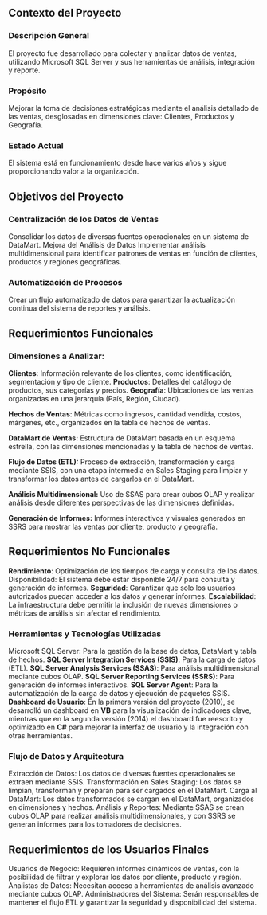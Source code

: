 ## Contexto del Proyecto

### Descripción General 
El proyecto fue desarrollado para colectar y analizar datos de ventas, utilizando Microsoft SQL Server y sus herramientas de análisis, integración y reporte.

### Propósito 
Mejorar la toma de decisiones estratégicas mediante el análisis detallado de las ventas, desglosadas en dimensiones clave: Clientes, Productos y Geografía.

### Estado Actual 
El sistema está en funcionamiento desde hace varios años y sigue proporcionando valor a la organización.

## Objetivos del Proyecto

### Centralización de los Datos de Ventas 
Consolidar los datos de diversas fuentes operacionales en un sistema de DataMart.
Mejora del Análisis de Datos 
Implementar análisis multidimensional para identificar patrones de ventas en función de clientes, productos y regiones geográficas.

### Automatización de Procesos 
Crear un flujo automatizado de datos para garantizar la actualización continua del sistema de reportes y análisis.

## Requerimientos Funcionales
### Dimensiones a Analizar:

**Clientes**: Información relevante de los clientes, como identificación, segmentación y tipo de cliente.
**Productos**: Detalles del catálogo de productos, sus categorías y precios.
**Geografía**: Ubicaciones de las ventas organizadas en una jerarquía (País, Región, Ciudad).

**Hechos de Ventas**:
Métricas como ingresos, cantidad vendida, costos, márgenes, etc., organizados en la tabla de hechos de ventas.

**DataMart de Ventas:**
Estructura de DataMart basada en un esquema estrella, con las dimensiones mencionadas y la tabla de hechos de ventas.

**Flujo de Datos (ETL):**
Proceso de extracción, transformación y carga mediante SSIS, con una etapa intermedia en Sales Staging para limpiar y transformar los datos antes de cargarlos en el DataMart.

**Análisis Multidimensional:**
Uso de SSAS para crear cubos OLAP y realizar análisis desde diferentes perspectivas de las dimensiones definidas.

**Generación de Informes:**
Informes interactivos y visuales generados en SSRS para mostrar las ventas por cliente, producto y geografía.

## Requerimientos No Funcionales
**Rendimiento**: Optimización de los tiempos de carga y consulta de los datos.
Disponibilidad: El sistema debe estar disponible 24/7 para consulta y generación de informes.
**Seguridad**: Garantizar que solo los usuarios autorizados puedan acceder a los datos y generar informes.
**Escalabilidad**: La infraestructura debe permitir la inclusión de nuevas dimensiones o métricas de análisis sin afectar el rendimiento.

### Herramientas y Tecnologías Utilizadas
Microsoft SQL Server: Para la gestión de la base de datos, DataMart y tabla de hechos.
**SQL Server Integration Services (SSIS)**: Para la carga de datos (ETL).
**SQL Server Analysis Services (SSAS)**: Para análisis multidimensional mediante cubos OLAP.
**SQL Server Reporting Services (SSRS)**: Para generación de informes interactivos.
**SQL Server Agent**: Para la automatización de la carga de datos y ejecución de paquetes SSIS.
**Dashboard de Usuario**: En la primera versión del proyecto (2010), se desarrolló un dashboard en **VB** para la visualización de indicadores clave, mientras que en la segunda versión (2014) el dashboard fue reescrito y optimizado en **C#** para mejorar la interfaz de usuario y la integración con otras herramientas.

### Flujo de Datos y Arquitectura
Extracción de Datos: Los datos de diversas fuentes operacionales se extraen mediante SSIS.
Transformación en Sales Staging: Los datos se limpian, transforman y preparan para ser cargados en el DataMart.
Carga al DataMart: Los datos transformados se cargan en el DataMart, organizados en dimensiones y hechos.
Análisis y Reportes: Mediante SSAS se crean cubos OLAP para realizar análisis multidimensionales, y con SSRS se generan informes para los tomadores de decisiones.

## Requerimientos de los Usuarios Finales
Usuarios de Negocio: Requieren informes dinámicos de ventas, con la posibilidad de filtrar y explorar los datos por cliente, producto y región.
Analistas de Datos: Necesitan acceso a herramientas de análisis avanzado mediante cubos OLAP.
Administradores del Sistema: Serán responsables de mantener el flujo ETL y garantizar la seguridad y disponibilidad del sistema.
